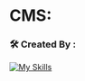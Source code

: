 # CMS:

### :hammer_and_wrench: Created By :

[![My Skills](https://skillicons.dev/icons?i=js,typescript,docker,&theme=dark)](https://skillicons.dev)
